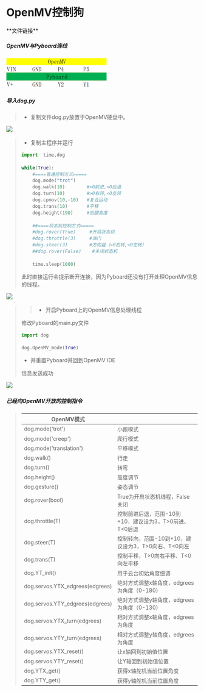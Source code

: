 # OpenMV控制狗

\*\*文件链接**

##### OpenMV与Pyboard连线

![](/pic/ch4/4.4.4/1.png) 

##### 导入dog.py

>* 复制文件dog.py放置于OpenMV硬盘中。

![](/pic/ch4/4.4.4/2.png) 

>* 复制主程序并运行
>
> ```python
> import  time,dog
> 
> while(True):
>     #====普通控制方式=====
>     dog.mode("trot")
>     dog.walk(10)        #>0前进,<0后退
>     dog.turn(10)        #>0右转,<0左转
>     dog.cpmov(10,-10)   #复合运动
>     dog.trans(10)       #平移
>     dog.height(190)     #抬腿高度
> 
>     ##====状态机控制方式=====
>     #dog.rover(True)     #开启状态机
>     #dog.throttle(3)     #油门
>     #dog.steer(3)        #方向盘（>0右转,<0左转）
>     ##dog.rover(False)    #关闭状态机
> 
>     time.sleep(1000)
> ```
>
> 此时直接运行会提示断开连接，因为Pyboard还没有打开处理OpenMV信息的线程。

![](/pic/ch4/4.4.4/3.png) 

>>* 开启Pyboard上的OpenMV信息处理线程
>
>   修改Pyboard的main.py文件
>
> ```python
> import dog
> 
> dog.OpenMV_mode(True)
> ```
>
>* 并重置Pyboard并回到OpenMV IDE
>
>  信息发送成功
>

![](/pic/ch4/4.4.4/4.png) 

##### 已经向OpenMV开放的控制指令

>| OpenMV模式                      |                                                         |
>| ------------------------------- | ------------------------------------------------------- |
>| dog.mode('trot')                | 小跑模式                                                |
>| dog.mode('creep')               | 爬行模式                                                |
>| dog.mode('translation')         | 平移模式                                                |
>| dog.walk()                      | 行走                                                    |
>| dog.turn()                      | 转弯                                                    |
>| dog.height()                    | 高度调节                                                |
>| dog.gesture()                   | 姿态调节                                                |
>| dog.rover(bool)                 | True为开启状态机线程，False关闭                         |
>| dog.throttle(T)                 | 控制前进后退，范围-10到+10，建议设为3，T>0前进、T<0后退 |
>| dog.steer(T)                    | 控制转向，范围-10到+10，建议设为3，T>0向右、T<0向左     |
>| dog.trans(T)                    | 控制平移，T>0向右平移、T<0向左平移                      |
>| dog.YT_init()                   | 用于云台初始角度细调                                    |
>| dog.servos.YTX_edgrees(edgrees) | 绝对方式调整x轴角度，edgrees为角度（0-180）             |
>| dog.servos.YTY_edgrees(edgrees) | 绝对方式调整y轴角度，edgrees为角度（0-130）             |
>| dog.servos.YTX_turn(edgrees)    | 相对方式调整x轴角度，edgrees为角度                      |
>| dog.servos.YTY_turn(edgrees)    | 相对方式调整y轴角度，edgrees为角度                      |
>| dog.servos.YTX_reset()          | 让x轴回到初始值位置                                     |
>| dog.servos.YTY_reset()          | 让Y轴回到初始值位置                                     |
>| dog.YTX_get()                   | 获得x轴舵机当前位置角度                                 |
>| dog.YTY_get()                   | 获得y轴舵机当前位置角度                                 |
